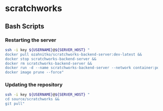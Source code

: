 # scratchworks

## Bash Scripts

### Restarting the server

```bash
ssh -i key ${USERNAME}@${SERVER_HOST} "
docker pull ozahnitko/scratchworks-backend-server:dev-latest &&
docker stop scratchworks-backend-server &&
docker rm scratchworks-backend-server &&
docker run -d --name scratchworks-backend-server --network container:postgres ozahnitko/scratchworks-backend-server:dev-latest &&
docker image prune --force"
```

### Updating the repository

```bash
ssh -i key ${USERNAME}@${SERVER_HOST} "
cd source/scratchworks &&
git pull"
```
